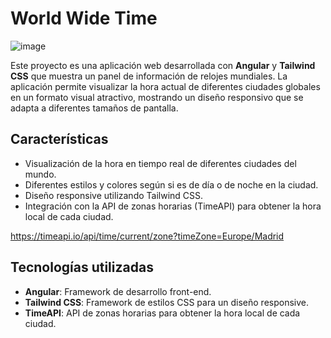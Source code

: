# World Wide Time

![image](https://github.com/user-attachments/assets/41dc6c93-7a80-40ee-af43-9d448cb81352)


Este proyecto es una aplicación web desarrollada con **Angular** y **Tailwind CSS** que muestra un panel de información de relojes mundiales. La aplicación permite visualizar la hora actual de diferentes ciudades globales en un formato visual atractivo, mostrando un diseño responsivo que se adapta a diferentes tamaños de pantalla.

## Características

- Visualización de la hora en tiempo real de diferentes ciudades del mundo.
- Diferentes estilos y colores según si es de día o de noche en la ciudad.
- Diseño responsive utilizando Tailwind CSS.
- Integración con la API de zonas horarias (TimeAPI) para obtener la hora local de cada ciudad. 

https://timeapi.io/api/time/current/zone?timeZone=Europe/Madrid

## Tecnologías utilizadas

- **Angular**: Framework de desarrollo front-end.
- **Tailwind CSS**: Framework de estilos CSS para un diseño responsive.
- **TimeAPI**: API de zonas horarias para obtener la hora local de cada ciudad.